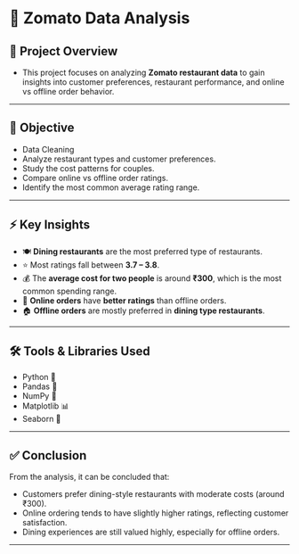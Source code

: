 # 🍴 Zomato Data Analysis  

## 📌 Project Overview 
- This project focuses on analyzing **Zomato restaurant data** to gain insights into customer preferences, restaurant performance, and online vs offline order behavior.  
---

## 🎯 Objective  
- Data Cleaning 
- Analyze restaurant types and customer preferences.  
- Study the cost patterns for couples.  
- Compare online vs offline order ratings.  
- Identify the most common average rating range.  

---

## ⚡ Key Insights  
- 🍽️ **Dining restaurants** are the most preferred type of restaurants.  
- ⭐ Most ratings fall between **3.7 – 3.8**.  
- 💰 The **average cost for two people** is around **₹300**, which is the most common spending range.  
- 📲 **Online orders** have **better ratings** than offline orders.  
- 🏠 **Offline orders** are mostly preferred in **dining type restaurants**.  

---

## 🛠️ Tools & Libraries Used  
- Python 🐍  
- Pandas 🧮  
- NumPy 🔢  
- Matplotlib 📊  
- Seaborn 🎨  

---

## ✅ Conclusion  
From the analysis, it can be concluded that:  
- Customers prefer dining-style restaurants with moderate costs (around ₹300).  
- Online ordering tends to have slightly higher ratings, reflecting customer satisfaction.  
- Dining experiences are still valued highly, especially for offline orders.  

---

